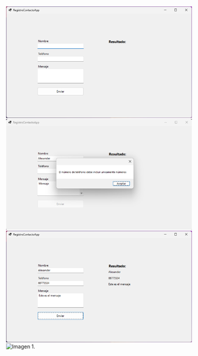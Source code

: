 ![Imagen 1.](https://raw.githubusercontent.com/GhosttGtt/RegistroContactosApp/main/assets/img/img1.png)
![Imagen 1.](https://raw.githubusercontent.com/GhosttGtt/RegistroContactosApp/main/assets/img/img3.png)
![Imagen 1.](https://raw.githubusercontent.com/GhosttGtt/RegistroContactosApp/main/assets/img/img2.png)
![Imagen 1.](https://raw.githubusercontent.com/GhosttGtt/RegistroContactosApp/main/assets/img/img4.png)
